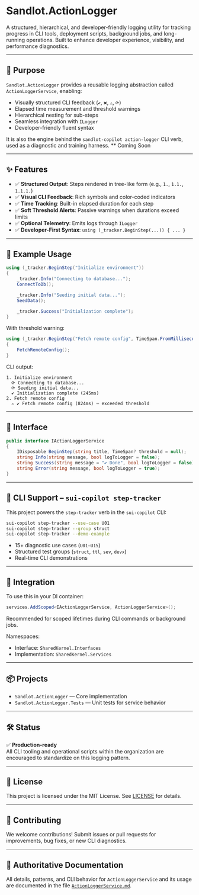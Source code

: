 # Sandlot.ActionLogger

A structured, hierarchical, and developer-friendly logging utility for tracking progress in CLI tools, deployment scripts, background jobs, and long-running operations. Built to enhance developer experience, visibility, and performance diagnostics.

---

## 📘 Purpose

`Sandlot.ActionLogger` provides a reusable logging abstraction called `ActionLoggerService`, enabling:

- Visually structured CLI feedback (`✔`, `❌`, `⚠️`, `⟳`)
- Elapsed time measurement and threshold warnings
- Hierarchical nesting for sub-steps
- Seamless integration with `ILogger`
- Developer-friendly fluent syntax

It is also the engine behind the `sandlot-copilot action-logger` CLI verb, used as a diagnostic and training harness. ** Coming Soon

---

## ✨ Features

- ✅ **Structured Output**: Steps rendered in tree-like form (e.g., `1.`, `1.1.`, `1.1.1.`)
- ✅ **Visual CLI Feedback**: Rich symbols and color-coded indicators
- ✅ **Time Tracking**: Built-in elapsed duration for each step
- ✅ **Soft Threshold Alerts**: Passive warnings when durations exceed limits
- ✅ **Optional Telemetry**: Emits logs through `ILogger`
- ✅ **Developer-First Syntax**: `using (_tracker.BeginStep(...)) { ... }`

---

## 🚀 Example Usage

```csharp
using (_tracker.BeginStep("Initialize environment"))
{
    _tracker.Info("Connecting to database...");
    ConnectToDb();

    _tracker.Info("Seeding initial data...");
    SeedData();

    _tracker.Success("Initialization complete");
}
```

With threshold warning:
```csharp
using (_tracker.BeginStep("Fetch remote config", TimeSpan.FromMilliseconds(500)))
{
    FetchRemoteConfig();
}
```

CLI output:
```
1. Initialize environment
  ⟳ Connecting to database...
  ⟳ Seeding initial data...
  ✔ Initialization complete (245ms)
2. Fetch remote config
  ⚠️ ✔ Fetch remote config (824ms) — exceeded threshold
```

---

## 🔌 Interface

```csharp
public interface IActionLoggerService
{
    IDisposable BeginStep(string title, TimeSpan? threshold = null);
    string Info(string message, bool logToLogger = false);
    string Success(string message = "✔ Done", bool logToLogger = false);
    string Error(string message, bool logToLogger = true);
}
```

---

## 🧪 CLI Support – `sui-copilot step-tracker`

This project powers the `step-tracker` verb in the `sui-copilot` CLI:

```bash
sui-copilot step-tracker --use-case U01
sui-copilot step-tracker --group struct
sui-copilot step-tracker --demo-example
```

- 15+ diagnostic use cases (`U01–U15`)
- Structured test groups (`struct`, `ttl`, `sev`, `devx`)
- Real-time CLI demonstrations

---

## 🧱 Integration

To use this in your DI container:

```csharp
services.AddScoped<IActionLoggerService, ActionLoggerService>();
```

Recommended for scoped lifetimes during CLI commands or background jobs.

Namespaces:
- Interface: `SharedKernel.Interfaces`
- Implementation: `SharedKernel.Services`

---

## 📦 Projects

- `Sandlot.ActionLogger` — Core implementation
- `Sandlot.ActionLogger.Tests` — Unit tests for service behavior

---

## 🛠 Status

✅ **Production-ready**  
All CLI tooling and operational scripts within the organization are encouraged to standardize on this logging pattern.

---

## 📄 License

This project is licensed under the MIT License. See [LICENSE](LICENSE) for details.

---

## 🙌 Contributing

We welcome contributions! Submit issues or pull requests for improvements, bug fixes, or new CLI diagnostics.

---

## 🧭 Authoritative Documentation

All details, patterns, and CLI behavior for `ActionLoggerService` and its usage are documented in the file [`ActionLoggerService.md`](./ActionLoggerService.md).
